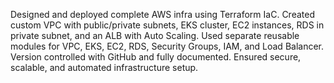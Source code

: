 Designed and deployed complete AWS infra using Terraform IaC. Created custom VPC with public/private subnets, EKS cluster, EC2 instances, RDS in private subnet, and an ALB with Auto Scaling. Used separate reusable modules for VPC, EKS, EC2, RDS, Security Groups, IAM, and Load Balancer. Version controlled with GitHub and fully documented. Ensured secure, scalable, and automated infrastructure setup.
        

